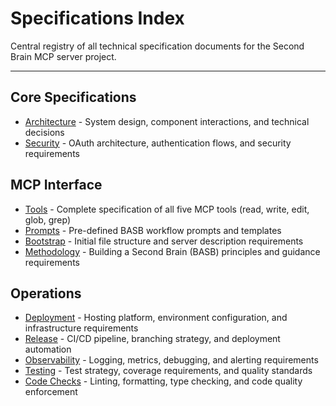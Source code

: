 # Specifications Index

Central registry of all technical specification documents for the Second Brain MCP server project.

---

## Core Specifications

- [Architecture](./architecture.md) - System design, component interactions, and technical decisions
- [Security](./security.md) - OAuth architecture, authentication flows, and security requirements

## MCP Interface

- [Tools](./tools.md) - Complete specification of all five MCP tools (read, write, edit, glob, grep)
- [Prompts](./prompts.md) - Pre-defined BASB workflow prompts and templates
- [Bootstrap](./bootstrap.md) - Initial file structure and server description requirements
- [Methodology](./methodology.md) - Building a Second Brain (BASB) principles and guidance requirements

## Operations

- [Deployment](./deployment.md) - Hosting platform, environment configuration, and infrastructure requirements
- [Release](./release.md) - CI/CD pipeline, branching strategy, and deployment automation
- [Observability](./observability.md) - Logging, metrics, debugging, and alerting requirements
- [Testing](./testing.md) - Test strategy, coverage requirements, and quality standards
- [Code Checks](./code-checks.md) - Linting, formatting, type checking, and code quality enforcement
